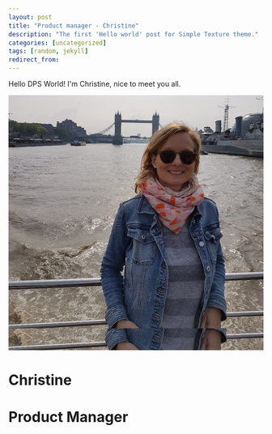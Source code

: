 ```yaml
---
layout: post
title: "Product manager - Christine"
description: "The first 'Hello world' post for Simple Texture theme."
categories: [uncategorized]
tags: [random, jekyll]
redirect_from:
---
```

Hello DPS World! I'm Christine, nice to meet you all.

![](assets/images/christine.png)

# Christine
# Product Manager
